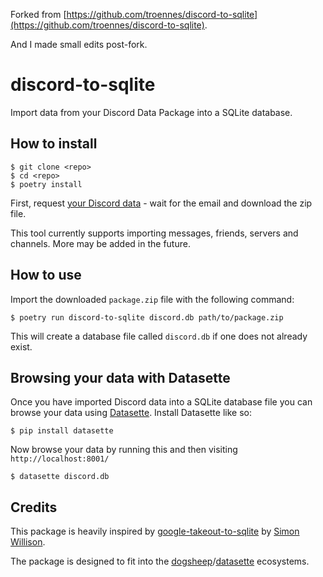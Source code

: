 Forked from [https://github.com/troennes/discord-to-sqlite](https://github.com/troennes/discord-to-sqlite).

And I made small edits post-fork.

# discord-to-sqlite

Import data from your Discord Data Package into a SQLite database.

## How to install

    $ git clone <repo>
    $ cd <repo>
    $ poetry install

First, request [your Discord data]( https://support.discord.com/hc/en-us/articles/360004027692-Requesting-a-Copy-of-your-Data) - wait for the email and download the zip file.

This tool currently supports importing messages, friends, servers and channels. More may be added in the future.

## How to use

Import the downloaded `package.zip` file with the following command:

    $ poetry run discord-to-sqlite discord.db path/to/package.zip

This will create a database file called `discord.db` if one does not already exist. 

## Browsing your data with Datasette

Once you have imported Discord data into a SQLite database file you can browse your data using [Datasette](https://github.com/simonw/datasette). Install Datasette like so:

    $ pip install datasette

Now browse your data by running this and then visiting `http://localhost:8001/`

    $ datasette discord.db

## Credits

This package is heavily inspired by [google-takeout-to-sqlite](https://github.com/dogsheep/google-takeout-to-sqlite) by [Simon Willison](https://simonwillison.net/2019/Oct/7/dogsheep/).

The package is designed to fit into the [dogsheep](https://dogsheep.github.io/)/[datasette](https://github.com/simonw/datasette) ecosystems.
